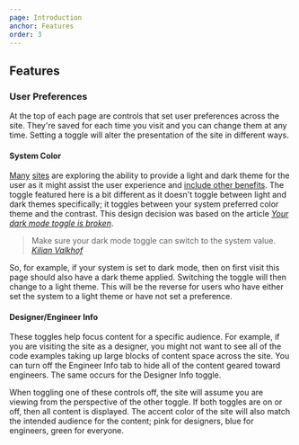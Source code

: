 ```yaml
---
page: Introduction
anchor: Features
order: 3
---
```


## Features

### User Preferences

At the top of each page are controls that set user preferences across the site. They're saved for each time you visit and you can change them at any time. Setting a toggle will alter the presentation of the site in different ways.

#### System Color
[Many](https://stackoverflow.blog/2020/03/31/building-dark-mode-on-stack-overflow/ "Building dark mode on Stack Overflow") [sites](https://medium.com/microsoft-design/designing-for-dark-mode-more-than-flipping-a-switch-c21fb38722d2 "Designing for Dark Mode: More Than Flipping a Switch") are exploring the ability to provide a light and dark theme for the user as it might assist the user experience and [include other benefits](https://www.nngroup.com/articles/dark-mode/ "Dark Mode vs. Light Mode: Which Is Better?"). The toggle featured here is a bit different as it doesn't toggle between light and dark themes specifically; it toggles between your system preferred color theme and the contrast. This design decision was based on the article [_Your dark mode toggle is broken_](https://kilianvalkhof.com/2020/design/your-dark-mode-toggle-is-broken/).

> Make sure your dark mode toggle can switch to the system value. _[Kilian Valkhof](https://kilianvalkhof.com/)_

So, for example, if your system is set to dark mode, then on first visit this page should also have a dark theme applied. Switching the toggle will then change to a light theme. This will be the reverse for users who have either set the system to a light theme or have not set a preference.

#### Designer/Engineer Info
These toggles help focus content for a specific audience. For example, if you are visiting the site as a designer, you might not want to see all of the code examples taking up large blocks of content space across the site. You can turn off the Engineer Info tab to hide all of the content geared toward engineers. The same occurs for the Designer Info toggle.

When toggling one of these controls off, the site will assume you are viewing from the perspective of the other toggle. If both toggles are on or off, then all content is displayed. The accent color of the site will also match the intended audience for the content; pink for designers, blue for engineers, green for everyone.

